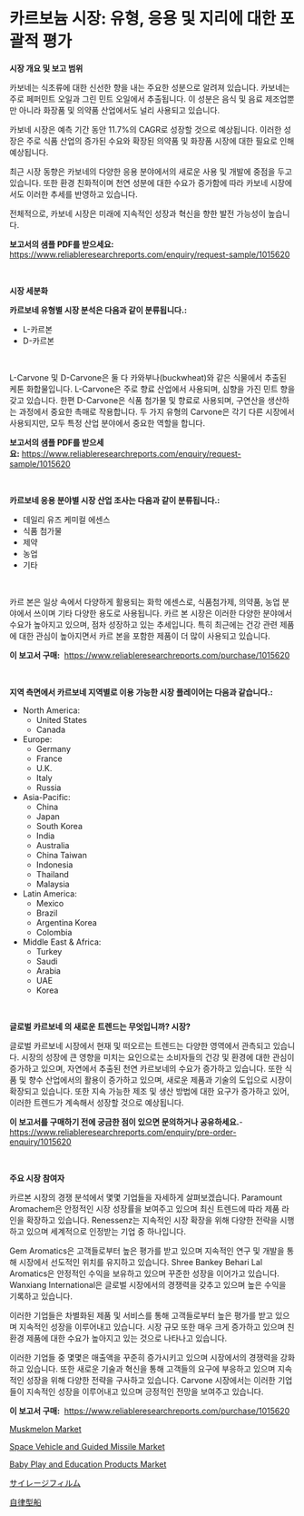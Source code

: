 <p><h1>카르보늄 시장: 유형, 응용 및 지리에 대한 포괄적 평가</h1></p><p><strong>시장 개요 및 보고 범위</strong></p>
<p><p>카보네는 식초류에 대한 신선한 향을 내는 주요한 성분으로 알려져 있습니다. 카보네는 주로 페퍼민트 오일과 그린 민트 오일에서 추출됩니다. 이 성분은 음식 및 음료 제조업뿐만 아니라 화장품 및 의약품 산업에서도 널리 사용되고 있습니다. </p><p>카보네 시장은 예측 기간 동안 11.7%의 CAGR로 성장할 것으로 예상됩니다. 이러한 성장은 주로 식품 산업의 증가된 수요와 확장된 의약품 및 화장품 시장에 대한 필요로 인해 예상됩니다.</p><p>최근 시장 동향은 카보네의 다양한 응용 분야에서의 새로운 사용 및 개발에 중점을 두고 있습니다. 또한 환경 친화적이며 천연 성분에 대한 수요가 증가함에 따라 카보네 시장에서도 이러한 추세를 반영하고 있습니다.</p><p>전체적으로, 카보네 시장은 미래에 지속적인 성장과 혁신을 향한 발전 가능성이 높습니다.</p></p>
<p><strong>보고서의 샘플 PDF를 받으세요:</strong> <a href="https://www.reliableresearchreports.com/enquiry/request-sample/1015620">https://www.reliableresearchreports.com/enquiry/request-sample/1015620</a></p>
<p>&nbsp;</p>
<p><strong>시장 세분화</strong></p>
<p><strong>카르보네 유형별 시장 분석은 다음과 같이 분류됩니다.:</strong></p>
<p><ul><li>L-카르본</li><li>D-카르본</li></ul></p>
<p>&nbsp;</p>
<p><p>L-Carvone 및 D-Carvone은 둘 다 카와부나(buckwheat)와 같은 식물에서 추출된 케톤 화합물입니다. L-Carvone은 주로 향료 산업에서 사용되며, 심향을 가진 민트 향을 갖고 있습니다. 한편 D-Carvone은 식품 첨가물 및 향료로 사용되며, 구연산을 생산하는 과정에서 중요한 촉매로 작용합니다. 두 가지 유형의 Carvone은 각기 다른 시장에서 사용되지만, 모두 특정 산업 분야에서 중요한 역할을 합니다.</p></p>
<p><strong>보고서의 샘플 PDF를 받으세요:</strong>&nbsp;<a href="https://www.reliableresearchreports.com/enquiry/request-sample/1015620">https://www.reliableresearchreports.com/enquiry/request-sample/1015620</a></p>
<p>&nbsp;</p>
<p><strong> 카르보네 응용 분야별 시장 산업 조사는 다음과 같이 분류됩니다.:</strong></p>
<p><ul><li>데일리 유즈 케미컬 에센스</li><li>식품 첨가물</li><li>제약</li><li>농업</li><li>기타</li></ul></p>
<p>&nbsp;</p>
<p><p>카르 본은 일상 속에서 다양하게 활용되는 화학 에센스로, 식품첨가제, 의약품, 농업 분야에서 쓰이며 기타 다양한 용도로 사용됩니다. 카르 본 시장은 이러한 다양한 분야에서 수요가 높아지고 있으며, 점차 성장하고 있는 추세입니다. 특히 최근에는 건강 관련 제품에 대한 관심이 높아지면서 카르 본을 포함한 제품이 더 많이 사용되고 있습니다.</p></p>
<p><strong>이 보고서 구매:</strong>&nbsp; <a href="https://www.reliableresearchreports.com/purchase/1015620">https://www.reliableresearchreports.com/purchase/1015620</a></p>
<p>&nbsp;</p>
<p><strong>지역 측면에서 카르보네 지역별로 이용 가능한 시장 플레이어는 다음과 같습니다.:</strong></p>
<p><ul>
    <li>
        North America:
        <ul>
            <li>United States</li>
            <li>Canada</li>
        </ul>
    </li>
    <li>
        Europe:
        <ul>
            <li>Germany</li>
            <li>France</li>
            <li>U.K.</li>
            <li>Italy</li>
            <li>Russia</li>
        </ul>
    </li>
    <li>
        Asia-Pacific:
        <ul>
            <li>China</li>
            <li>Japan</li>
            <li>South Korea</li>
            <li>India</li>
            <li>Australia</li>
            <li>China Taiwan</li>
            <li>Indonesia</li>
            <li>Thailand</li>
            <li>Malaysia</li>
        </ul>
    </li>
    <li>
        Latin America:
        <ul>
            <li>Mexico</li>
            <li>Brazil</li>
            <li>Argentina Korea</li>
            <li>Colombia</li>
        </ul>
    </li>
    <li>
        Middle East & Africa:
        <ul>
            <li>Turkey</li>
            <li>Saudi</li>
            <li>Arabia</li>
            <li>UAE</li>
            <li>Korea</li>
        </ul>
    </li>
    </ul></p>
<p>&nbsp;</p>
<p><strong>글로벌 카르보네 의 새로운 트렌드는 무엇입니까? 시장?</strong></p>
<p><p>글로벌 카르보네 시장에서 현재 및 떠오르는 트렌드는 다양한 영역에서 관측되고 있습니다. 시장의 성장에 큰 영향을 미치는 요인으로는 소비자들의 건강 및 환경에 대한 관심이 증가하고 있으며, 자연에서 추출된 천연 카르보네의 수요가 증가하고 있습니다. 또한 식품 및 향수 산업에서의 활용이 증가하고 있으며, 새로운 제품과 기술의 도입으로 시장이 확장되고 있습니다. 또한 지속 가능한 제조 및 생산 방법에 대한 요구가 증가하고 있어, 이러한 트렌드가 계속해서 성장할 것으로 예상됩니다.</p></p>
<p><strong>이 보고서를 구매하기 전에 궁금한 점이 있으면 문의하거나 공유하세요.</strong>- <a href="https://www.reliableresearchreports.com/enquiry/pre-order-enquiry/1015620">https://www.reliableresearchreports.com/enquiry/pre-order-enquiry/1015620</a></p>
<p>&nbsp;</p>
<p><strong>주요 시장 참여자</strong></p>
<p><p>카르본 시장의 경쟁 분석에서 몇몇 기업들을 자세하게 살펴보겠습니다. Paramount Aromachem은 안정적인 시장 성장률을 보여주고 있으며 최신 트렌드에 따라 제품 라인을 확장하고 있습니다. Renessenz는 지속적인 시장 확장을 위해 다양한 전략을 시행하고 있으며 세계적으로 인정받는 기업 중 하나입니다.</p><p>Gem Aromatics은 고객들로부터 높은 평가를 받고 있으며 지속적인 연구 및 개발을 통해 시장에서 선도적인 위치를 유지하고 있습니다. Shree Bankey Behari Lal Aromatics은 안정적인 수익을 보유하고 있으며 꾸준한 성장을 이어가고 있습니다. Wanxiang International은 글로벌 시장에서의 경쟁력을 갖추고 있으며 높은 수익을 기록하고 있습니다.</p><p>이러한 기업들은 차별화된 제품 및 서비스를 통해 고객들로부터 높은 평가를 받고 있으며 지속적인 성장을 이루어내고 있습니다. 시장 규모 또한 매우 크게 증가하고 있으며 친환경 제품에 대한 수요가 높아지고 있는 것으로 나타나고 있습니다.</p><p>이러한 기업들 중 몇몇은 매출액을 꾸준히 증가시키고 있으며 시장에서의 경쟁력을 강화하고 있습니다. 또한 새로운 기술과 혁신을 통해 고객들의 요구에 부응하고 있으며 지속적인 성장을 위해 다양한 전략을 구사하고 있습니다. Carvone 시장에서는 이러한 기업들이 지속적인 성장을 이루어내고 있으며 긍정적인 전망을 보여주고 있습니다.</p></p>
<p><strong>이 보고서 구매:</strong>&nbsp;&nbsp;<a href="https://www.reliableresearchreports.com/purchase/1015620">https://www.reliableresearchreports.com/purchase/1015620</a></p>
<p><p><a href="https://issuu.com/reportprime-2/docs/muskmelon-market-size-2030.pptx">Muskmelon Market</a></p><p><a href="https://issuu.com/reportprime-2/docs/space-vehicle-and-guided-missile-market-size-2030.">Space Vehicle and Guided Missile Market</a></p><p><a href="https://changeable-paste-463.notion.site/Baby-Play-and-Education-Products-Market-Size-and-Growth-Market-Segmentation-Regional-and-Country-B-12300f0dcafd4893922971a701adbbcc">Baby Play and Education Products Market</a></p><p><a href="https://github.com/xnljig2898992/Market-Research-Report-List-1/blob/main/7854529190021.md">サイレージフィルム</a></p><p><a href="https://github.com/adcxff01450218/Market-Research-Report-List-1/blob/main/1705491190022.md">自律型船</a></p></p>
